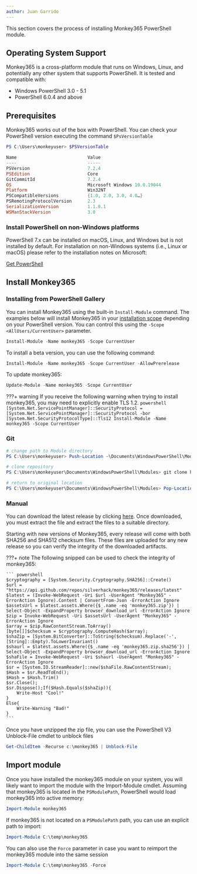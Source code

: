 ```yaml
---
author: Juan Garrido
---
```


This section covers the process of installing Monkey365 PowerShell module.

## Operating System Support

Monkey365 is a cross-platform module that runs on Windows, Linux, and potentially any other system that supports PowerShell. It is tested and compatible with:

* Windows PowerShell 3.0 - 5.1
* PowerShell 6.0.4 and above

## Prerequisites

Monkey365 works out of the box with PowerShell. You can check your PowerShell version executing the command ```$PsVersionTable```

```PowerShell
PS C:\Users\monkeyuser> $PSVersionTable

Name                           Value
----                           -----
PSVersion                      7.2.4
PSEdition                      Core
GitCommitId                    7.2.4
OS                             Microsoft Windows 10.0.19044
Platform                       Win32NT
PSCompatibleVersions           {1.0, 2.0, 3.0, 4.0…}
PSRemotingProtocolVersion      2.3
SerializationVersion           1.1.0.1
WSManStackVersion              3.0
```

### Install PowerShell on non-Windows platforms

PowerShell 7.x can be installed on macOS, Linux, and Windows but is not installed by default. For installation on non-Windows systems (i.e., Linux or macOS) please refer to the installation notes on Microsoft:

<a href='https://docs.microsoft.com/en-us/powershell/scripting/install/installing-powershell-core-on-linux?view=powershell-7' target='_blank'>Get PowerShell</a>

## Install Monkey365

### Installing from PowerShell Gallery

You can install Monkey365 using the built-in `Install-Module` command. The examples below will install Monkey365 in your  <a href="https://learn.microsoft.com/en-us/powershell/module/powershellget/install-module?view=powershellget-3.x#-scope" target="_blank">installation scope</a> depending on your PowerShell version. You can control this using the `-Scope <AllUsers/CurrentUser>` parameter.

``` powershell
Install-Module -Name monkey365 -Scope CurrentUser
```

To install a beta version, you can use the following command:

``` powershell
Install-Module -Name monkey365 -Scope CurrentUser -AllowPrerelease
```

To update monkey365:

``` powershell
Update-Module -Name monkey365 -Scope CurrentUser
```

???+ warning
	If you receive the following warning when trying to install monkey365, you may need to explicitly enable TLS 1.2.
	``` powershell
	[System.Net.ServicePointManager]::SecurityProtocol = [System.Net.ServicePointManager]::SecurityProtocol -bor [System.Net.SecurityProtocolType]::Tls12
	Install-Module -Name monkey365 -Scope CurrentUser
	```
### Git

``` powershell
# change path to Module directory
PS C:\Users\monkeyuser> Push-Location ~\Documents\WindowsPowerShell\Modules

# clone repository
PS C:\Users\monkeyuser\Documents\WindowsPowerShell\Modules> git clone https://github.com/silverhack/monkey365.git

# return to original location
PS C:\Users\monkeyuser\Documents\WindowsPowerShell\Modules> Pop-Location
```

### Manual
You can download the latest release by clicking [here](https://github.com/silverhack/monkey365/releases). Once downloaded, you must extract the file and extract the files to a suitable directory.

Starting with new versions of Monkey365, every release will come with both SHA256 and SHA512 checksum files. These files are uploaded for any new release so you can verify the integrity of the downloaded artifacts.

???+ note
	The following snipped can be used to check the integrity of monkey365:

	``` powershell
	$cryptography = [System.Security.Cryptography.SHA256]::Create()
	$url = "https://api.github.com/repos/silverhack/monkey365/releases/latest"
	$latest = (Invoke-WebRequest -Uri $url -UserAgent "Monkey365" -ErrorAction Ignore).Content | ConvertFrom-Json -ErrorAction Ignore
	$assetsUrl = $latest.assets.Where({$_.name -eq 'monkey365.zip'}) | Select-Object -ExpandProperty browser_download_url -ErrorAction Ignore
	$zip = Invoke-WebRequest -Uri $assetsUrl -UserAgent "Monkey365" -ErrorAction Ignore
	$array = $zip.RawContentStream.ToArray()
	[byte[]]$checksum = $cryptography.ComputeHash($array);
	$shaZip = [System.BitConverter]::ToString($checksum).Replace('-', [String]::Empty).ToLowerInvariant()
	$shaurl = $latest.assets.Where({$_.name -eq 'monkey365.zip.sha256'}) | Select-Object -ExpandProperty browser_download_url -ErrorAction Ignore
	$shaFile = Invoke-WebRequest -Uri $shaurl -UserAgent "Monkey365" -ErrorAction Ignore  
	$sr = [System.IO.StreamReader]::new($shaFile.RawContentStream);
	$Hash = $sr.ReadToEnd();
	$Hash = $Hash.Trim()
	$sr.Close();
	$sr.Dispose();If($Hash.Equals($shaZip)){
		Write-Host "Cool!"
	}
	Else{
		Write-Warning "Bad!"
	}
	```

Once you have unzipped the zip file, you can use the PowerShell V3 Unblock-File cmdlet to unblock files

``` powershell
Get-ChildItem -Recurse c:\monkey365 | Unblock-File
```
## Import module
Once you have installed the monkey365 module on your system, you will likely want to import the module with the Import-Module cmdlet. Assuming that monkey365 is located in the ```PSModulePath```, PowerShell would load monkey365 into active memory:
``` powershell
Import-Module monkey365
```
If monkey365 is not located on a ```PSModulePath``` path, you can use an explicit path to import:
``` powershell
Import-Module C:\temp\monkey365
```
You can also use the ```Force``` parameter in case you want to reimport the monkey365 module into the same session
``` powershell
Import-Module C:\temp\monkey365 -Force
```